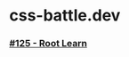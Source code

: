 # css-battle.dev

### [#125 - Root Learn](https://github.com/ZZE0001/css-battle.dev/blob/main/%23125%20-%20Root%20Learn.html)
